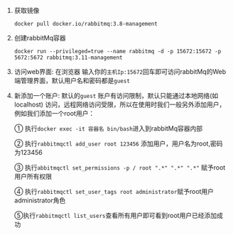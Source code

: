 1. 获取镜像

   ```
   docker pull docker.io/rabbitmq:3.8-management
   ```

2. 创建rabbitMq容器

   ````
   docker run --privileged=true --name rabbitmq -d -p 15672:15672 -p 5672:5672 rabbitmq:3.11-management
   ````

3. 访问web界面: 在浏览器 输入你的`主机Ip:15672`回车即可访问rabbitMq的Web端管理界面，默认用户名和密码都是`guest`

4. 新添加一个账户: 默认的`guest` 账户有访问限制，默认只能通过本地网络(如 localhost) 访问，远程网络访问受限，所以在使用时我们一般另外添加用户，例如我们添加一个root用户：
   
    ① 执行`docker exec -it 容器名 bin/bash`进入到rabbitMq容器内部 
   
    ② 执行`rabbitmqctl add_user root 123456` 添加用户，用户名为root,密码为123456
   
    ③ 执行`abbitmqctl set_permissions -p / root ".*" ".*" ".*"` 赋予root用户所有权限
   
    ④ 执行`rabbitmqctl set_user_tags root administrator`赋予root用户administrator角色

    ⑤执行`rabbitmqctl list_users`查看所有用户即可看到root用户已经添加成功


